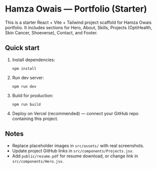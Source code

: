 # Hamza Owais — Portfolio (Starter)

This is a starter React + Vite + Tailwind project scaffold for Hamza Owais portfolio.
It includes sections for Hero, About, Skills, Projects (OptiHealth, Skin Cancer, Shoeverse), Contact, and Footer.

## Quick start

1. Install dependencies:
   ```
   npm install
   ```

2. Run dev server:
   ```
   npm run dev
   ```

3. Build for production:
   ```
   npm run build
   ```

4. Deploy on Vercel (recommended) — connect your GitHub repo containing this project.

## Notes
- Replace placeholder images in `src/assets/` with real screenshots.
- Update project GitHub links in `src/components/Projects.jsx`.
- Add `public/resume.pdf` for resume download, or change link in `src/components/Hero.jsx`.
